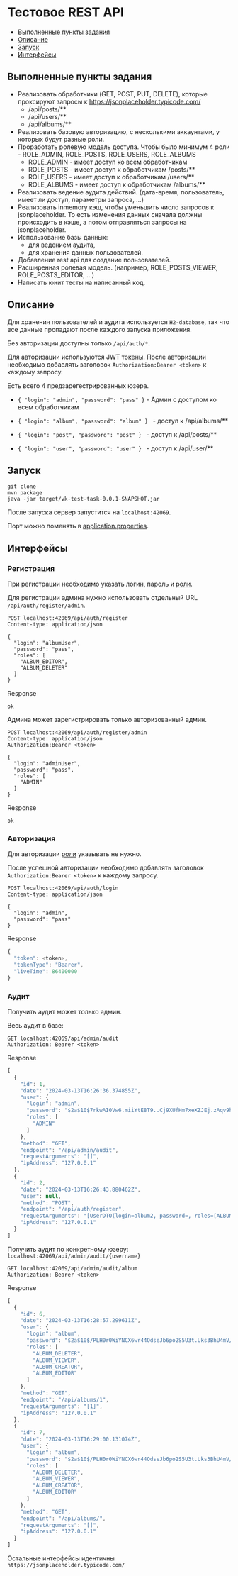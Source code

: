 # Тестовое REST API
- [Выполненные пункты задания](#task)
- [Описание](#desc)
- [Запуск](#run)
- [Интерфейсы](#interf)


## <a name="task"/>Выполненные пункты задания</a>

- Реализовать обработчики (GET, POST, PUT, DELETE), которые проксируют запросы к https://jsonplaceholder.typicode.com/
  - /api/posts/**
  - /api/users/**
  - /api/albums/**
- Реализовать базовую авторизацию, с несколькими
  аккаунтами, у которых будут разные роли.
- Проработать ролевую модель доступа. Чтобы было минимум 4 роли - ROLE_ADMIN, ROLE_POSTS, ROLE_USERS, ROLE_ALBUMS
  - ROLE_ADMIN - имеет доступ ко всем обработчикам
  - ROLE_POSTS - имеет доступ к обработчикам /posts/**
  - ROLE_USERS - имеет доступ к обработчикам /users/**
  - ROLE_ALBUMS - имеет доступ к обработчикам /albums/**
- Реализовать ведение аудита действий. (дата-время, пользователь, имеет ли доступ, параметры запроса, …)
- Реализовать inmemory кэш, чтобы уменьшить число запросов к jsonplaceholder. To есть изменения данных сначала должны происходить в кэше, а потом отправляться запросы на jsonplaceholder.
- Использование базы данных:
  - для ведением аудита,
  - для хранения данных пользователей.
- Добавление rest api для создание пользователей.
- Расширенная ролевая модель. (например, ROLE_POSTS_VIEWER, ROLE_POSTS_EDITOR, …)
- Написать юнит тесты на написанный код.

## <a name="desc"/>Описание</a>
Для хранения пользователей и аудита используется `H2-database`, так что все данные пропадают после каждого запуска приложения.

Без авторизации доступны только ``/api/auth/*``.

Для авторизации используются JWT токены. После авторизации необходимо добавлять заголовок
```Authorization:Bearer <token>``` к каждому запросу.

Есть всего 4 предзарегестрированных юзера. 
- ``{
"login": "admin",
"password": "pass"
}`` - Админ с доступом ко всем обработчикам

- ``{
  "login": "album",
  "password": "album"
  }
  `` - доступ к /api/albums/**
- ``{
  "login": "post",
  "password": "post"
  }
  `` - доступ к /api/posts/**
- ``{
  "login": "user",
  "password": "user"
  }
  `` - доступ к /api/user/**


## <a name="run"/>Запуск</a>
```
git clone
mvn package
java -jar target/vk-test-task-0.0.1-SNAPSHOT.jar
```
После запуска сервер запустится на ``localhost:42069``.

Порт можно поменять в <a href=https://github.com/Asgriim/vk-test-task/blob/c6de41c18c847ec6e90994628b264122fe85ad11/src/main/resources/application.properties#L1/>application.properties</a>.

## <a name="interf"/>Интерфейсы</a>
### Регистрация

При регистрации необходимо указать логин, пароль и <a href=https://github.com/Asgriim/vk-test-task/blob/c6de41c18c847ec6e90994628b264122fe85ad11/src/main/java/org/omega/vktesttask/entity/Role.java#L11>роли</a>.

Для регистрации админа нужно использовать отдельный URL ``/api/auth/register/admin``. 
```http request
POST localhost:42069/api/auth/register
Content-type: application/json

{
  "login": "albumUser",
  "password": "pass",
  "roles": [
    "ALBUM_EDITOR",
    "ALBUM_DELETER"
  ]
}
```
Response
```
ok
```
Админа может зарегистрировать только авторизованный админ.
```http request
POST localhost:42069/api/auth/register/admin
Content-type: application/json
Authorization:Bearer <token>

{
  "login": "adminUser",
  "password": "pass",
  "roles": [
    "ADMIN"
  ]
}
```
Response
```
ok
```
### Авторизация
Для авторизации <a href=https://github.com/Asgriim/vk-test-task/blob/c6de41c18c847ec6e90994628b264122fe85ad11/src/main/java/org/omega/vktesttask/entity/Role.java#L11>роли</a> указывать не нужно.

После успешной авторизации необходимо добавлять заголовок
```Authorization:Bearer <token>``` к каждому запросу. 
```http request
POST localhost:42069/api/auth/login
Content-type: application/json

{
  "login": "admin",
  "password": "pass"
}
```

Response
```js
{
  "token": <token>,
  "tokenType": "Bearer",
  "liveTime": 86400000
}
```


### Аудит
Получить аудит может только админ.

Весь аудит в базе:
```http request
GET localhost:42069/api/admin/audit
Authorization: Bearer <token>
```
Response
```js
[
  {
    "id": 1,
    "date": "2024-03-13T16:26:36.374855Z",
    "user": {
      "login": "admin",
      "password": "$2a$10$7rkwAI0Vw6.miiYtE8T9..Cj9XUfHm7xeXZJEj.zAqv9h/VGc8LtC",
      "roles": [
        "ADMIN"
      ]
    },
    "method": "GET",
    "endpoint": "/api/admin/audit",
    "requestArguments": "[]",
    "ipAddress": "127.0.0.1"
  },
  {
    "id": 2,
    "date": "2024-03-13T16:26:43.880462Z",
    "user": null,
    "method": "POST",
    "endpoint": "/api/auth/register",
    "requestArguments": "[UserDTO(login=album2, password=, roles=[ALBUM_EDITOR, ALBUM_DELETER, ALBUM_VIEWER])]",
    "ipAddress": "127.0.0.1"
  }
]
```

Получить аудит по конкретному юзеру: 
``localhost:42069/api/admin/audit/{username}``
```http request
GET localhost:42069/api/admin/audit/album
Authorization: Bearer <token>
```
Response
```js
[
  {
    "id": 6,
    "date": "2024-03-13T16:28:57.299611Z",
    "user": {
      "login": "album",
      "password": "$2a$10$/PLH0r0WiYNCX6wr44OdseJb6po2S5U3t.Uks3BhU4mV/1pZMz9/e",
      "roles": [
        "ALBUM_DELETER",
        "ALBUM_VIEWER",
        "ALBUM_CREATOR",
        "ALBUM_EDITOR"
      ]
    },
    "method": "GET",
    "endpoint": "/api/albums/1",
    "requestArguments": "[1]",
    "ipAddress": "127.0.0.1"
  },
  {
    "id": 7,
    "date": "2024-03-13T16:29:00.131074Z",
    "user": {
      "login": "album",
      "password": "$2a$10$/PLH0r0WiYNCX6wr44OdseJb6po2S5U3t.Uks3BhU4mV/1pZMz9/e",
      "roles": [
        "ALBUM_DELETER",
        "ALBUM_VIEWER",
        "ALBUM_CREATOR",
        "ALBUM_EDITOR"
      ]
    },
    "method": "GET",
    "endpoint": "/api/albums/",
    "requestArguments": "[]",
    "ipAddress": "127.0.0.1"
  }
]
```

Остальные интерфейсы идентичны ``https://jsonplaceholder.typicode.com/``
